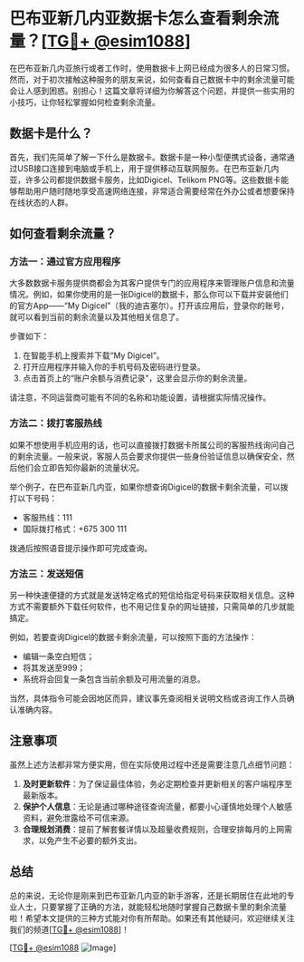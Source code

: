 # 巴布亚新几内亚数据卡怎么查看剩余流量？[[TG💪+ @esim1088](https://t.me/s/esim1088)]

在巴布亚新几内亚旅行或者工作时，使用数据卡上网已经成为很多人的日常习惯。然而，对于初次接触这种服务的朋友来说，如何查看自己数据卡中的剩余流量可能会让人感到困惑。别担心！这篇文章将详细为你解答这个问题，并提供一些实用的小技巧，让你轻松掌握如何检查剩余流量。

## 数据卡是什么？

首先，我们先简单了解一下什么是数据卡。数据卡是一种小型便携式设备，通常通过USB接口连接到电脑或手机上，用于提供移动互联网服务。在巴布亚新几内亚，许多公司都提供数据卡服务，比如Digicel、Telikom PNG等。这些数据卡能够帮助用户随时随地享受高速网络连接，非常适合需要经常在外办公或者想要保持在线状态的人群。

## 如何查看剩余流量？

### 方法一：通过官方应用程序

大多数数据卡服务提供商都会为其客户提供专门的应用程序来管理账户信息和流量情况。例如，如果你使用的是一张Digicel的数据卡，那么你可以下载并安装他们的官方App——“My Digicel”（我的迪吉塞尔）。打开该应用后，登录你的账号，就可以看到当前的剩余流量以及其他相关信息了。

步骤如下：
1. 在智能手机上搜索并下载“My Digicel”。
2. 打开应用程序并输入你的手机号码及密码进行登录。
3. 点击首页上的“账户余额与消费记录”，这里会显示你的剩余流量。

请注意，不同运营商可能有不同的名称和功能设置，请根据实际情况操作。

### 方法二：拨打客服热线

如果不想使用手机应用的话，也可以直接拨打数据卡所属公司的客服热线询问自己的剩余流量。一般来说，客服人员会要求你提供一些身份验证信息以确保安全，然后他们会立即告知你最新的流量状况。

举个例子，在巴布亚新几内亚，如果你想查询Digicel的数据卡剩余流量，可以拨打以下号码：
- 客服热线：111
- 国际拨打格式：+675 300 111

拨通后按照语音提示操作即可完成查询。

### 方法三：发送短信

另一种快速便捷的方式就是发送特定格式的短信给指定号码来获取相关信息。这种方式不需要额外下载任何软件，也不用记住复杂的网址链接，只需简单的几步就能搞定。

例如，若要查询Digicel的数据卡剩余流量，可以按照下面的方法操作：
- 编辑一条空白短信；
- 将其发送至999；
- 系统将会回复一条包含当前余额及可用流量的消息。

当然，具体指令可能会因地区而异，建议事先查阅相关说明文档或咨询工作人员确认准确内容。

## 注意事项

虽然上述方法都非常方便实用，但在实际使用过程中还是需要注意几点细节问题：

1. **及时更新软件**：为了保证最佳体验，务必定期检查并更新相关的客户端程序至最新版本。
2. **保护个人信息**：无论是通过哪种途径查询流量，都要小心谨慎地处理个人敏感资料，避免泄露给不可信来源。
3. **合理规划消费**：提前了解套餐详情以及超量收费规则，合理安排每月的上网需求，以免产生不必要的额外支出。

## 总结

总的来说，无论你是刚来到巴布亚新几内亚的新手游客，还是长期居住在此地的专业人士，只要掌握了正确的方法，就能轻松地随时掌握自己数据卡里的剩余流量啦！希望本文提供的三种方式能对你有所帮助。如果还有其他疑问，欢迎继续关注我们的频道[[TG💪+ @esim1088](https://t.me/s/esim1088)]！

[[TG💪+ @esim1088](https://t.me/s/esim1088) ![Image](https://i.postimg.cc/4NQfJmqS/Snipaste-2025-05-13-00-14-12.png)]